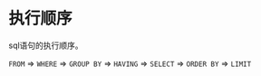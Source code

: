 # 执行顺序

sql语句的执行顺序。

`FROM` => `WHERE` => `GROUP BY` => `HAVING` => `SELECT` => `ORDER BY` => `LIMIT`